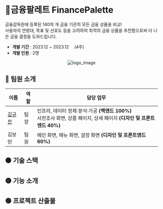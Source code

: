 # 🎨금융팔레트 FinancePalette
금융감독원에 등록된 140여 개 금융 기관의 모든 금융 상품을 비교! <br>
사용자의 연령대, 목표 및 선호도 등을 고려하여 최적의 금융 상품을 추천함으로써 더 나은 금융 결정을 도와드립니다.

- **개발 기간** : 2023.12 ~ 2023.12  (4주)
- **개발 인원** : 2명

<div align="center"> 
  
![logo_image](https://github.com/gyudol/finance-palette/assets/83599750/f7bfd116-fcbe-42f8-82cc-7e4fe3d6cc7a)
</div>

## 🔴 팀원 소개
<div align="center"> 
  
| 이름 | 역할 | 담당 업무 |
|------|------|----------------------------------------|
| [김규찬](https://github.com/gyudol) | 팀장 | 인프라, 데이터 정제·분석·가공 **(백엔드 100%)** <br> 사전조사 화면, 상품 페이지, 상세 페이지 **(디자인 및 프론트엔드 40%)**  |
| 김보민 | 팀원 | 메인 화면, 메뉴 화면, 설정 화면 **(디자인 및 프론트엔드 60%)**  |
</div>

## 🟠 기술 스택



## 🟡 기능 소개
<div align="center"> 


</div>

## 🟢 프로젝트 산출물
